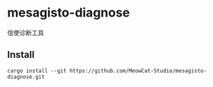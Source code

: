 # mesagisto-diagnose
信使诊断工具

## Install

`cargo install --git https://github.com/MeowCat-Studio/mesagisto-diagnose.git`
